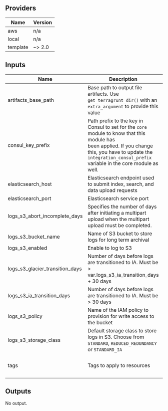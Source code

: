 ## Providers

| Name | Version |
|------|---------|
| aws | n/a |
| local | n/a |
| template | ~> 2.0 |

## Inputs

| Name | Description | Type | Default | Required |
|------|-------------|------|---------|:-----:|
| artifacts\_base\_path | Base path to output file artifacts. Use `get_terragrunt_dir()` with an `extra_argument` to provide this value | `string` | `"./"` | no |
| consul\_key\_prefix | Path prefix to the key in Consul to set for the `core` module to know that this module has<br>        been applied. If you change this, you have to update the<br>        `integration_consul_prefix` variable in the core module as well. | `string` | `"terraform/"` | no |
| elasticsearch\_host | Elasticsearch endpoint used to submit index, search, and data upload requests | `any` | n/a | yes |
| elasticsearch\_port | Elasticsearch service port | `any` | n/a | yes |
| logs\_s3\_abort\_incomplete\_days | Specifies the number of days after initiating a multipart upload when the multipart upload must be completed. | `number` | `7` | no |
| logs\_s3\_bucket\_name | Name of S3 bucket to store logs for long term archival | `string` | `""` | no |
| logs\_s3\_enabled | Enable to log to S3 | `bool` | `true` | no |
| logs\_s3\_glacier\_transition\_days | Number of days before logs are transitioned to IA. Must be > var.logs\_s3\_ia\_transition\_days + 30 days | `number` | `365` | no |
| logs\_s3\_ia\_transition\_days | Number of days before logs are transitioned to IA. Must be > 30 days | `number` | `90` | no |
| logs\_s3\_policy | Name of the IAM policy to provision for write access to the bucket | `string` | `"LogsS3Write_New"` | no |
| logs\_s3\_storage\_class | Default storage class to store logs in S3. Choose from `STANDARD`, `REDUCED_REDUNDANCY` or `STANDARD_IA` | `string` | `"STANDARD"` | no |
| tags | Tags to apply to resources | `map` | <pre>{<br>  "Terraform": "true"<br>}<br></pre> | no |

## Outputs

No output.
